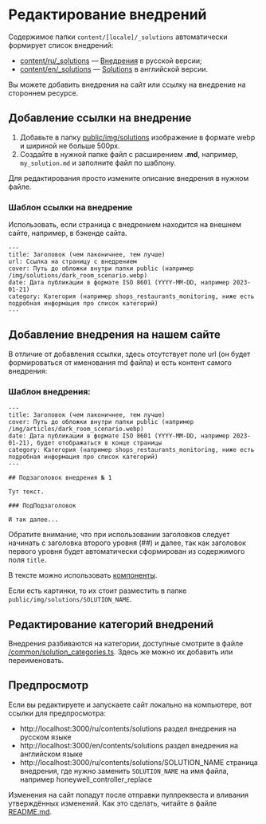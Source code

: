 # Редактирование внедрений 

Содержимое папки `content/[locale]/_solutions` автоматически формирует список внедрений:
* [content/ru/_solutions](/content/ru/_solutions) — [Внедрения](https://wirenboard.com/ru/contents/solutions/) в русской версии;
* [content/en/_solutions](/content/en/_solutions) — [Solutions](https://wirenboard.com/en/contents/solutions/) в английской версии.

Вы можете добавить внедрения на сайт или ссылку на внедрение на стороннем ресурсе.

## Добавление ссылки на внедрение

1. Добавьте в папку [public/img/solutions](/public/img/solutions) изображение в формате webp и шириной не больше 500px.
2. Создайте в нужной папке файл с расширением **.md**, например, `my_solution.md` и заполните файл по шаблону.

Для редактирования просто измените описание внедрения в нужном файле.

### Шаблон ссылки на внедрение
Использовать, если страница с внедрением находится на внешнем сайте, например, в бэкенде сайта.
```
---
title: Заголовок (чем лаконичнее, тем лучше)
url: Ссылка на страницу с внедрением
cover: Путь до обложки внутри папки public (например /img/solutions/dark_room_scenario.webp)
date: Дата публикации в формате ISO 8601 (YYYY-MM-DD, например 2023-01-21)
category: Категория (например shops_restaurants_monitoring, ниже есть подробная информация про список категорий)
---
```

## Добавление внедрения на нашем сайте

В отличие от добавления ссылки, здесь отсутствует поле url (он будет формироваться от именования md файла) и есть контент самого внедрения:

### Шаблон внедрения:
```
---
title: Заголовок (чем лаконичнее, тем лучше)
cover: Путь до обложки внутри папки public (например /img/articles/dark_room_scenario.webp)
date: Дата публикации в формате ISO 8601 (YYYY-MM-DD, например 2023-01-21), будет отображаться в конце страницы
category: Категория (например shops_restaurants_monitoring, ниже есть подробная информация про список категорий)
---

## Подзаголовок внедрения № 1

Тут текст.

### ПодПодзаголовок

И так далее...
```

Обратите внимание, что при использовании заголовков следует начинать с заголовка второго уровня (##) и далее,
так как заголовок первого уровня будет автоматически сформирован из содержимого поля `title`.

В тексте можно использовать [компоненты](./components.md).

Если есть картинки, то их стоит разместить в папке `public/img/solutions/SOLUTION_NAME`.

## Редактирование категорий внедрений

Внедрения разбиваются на категории, доступные смотрите в файле [/common/solution_categories.ts](/common/solution_categories.ts).
Здесь же можно их добавить или переименовать.

## Предпросмотр 
Если вы редактируете и запускаете сайт локально на компьютере, вот ссылки для предпросмотра:
* http://localhost:3000/ru/contents/solutions раздел внедрения на русском языке
* http://localhost:3000/en/contents/solutions раздел внедрения на английском языке
* http://localhost:3000/ru/contents/solutions/SOLUTION_NAME страница внедрения, где нужно заменить `SOLUTION_NAME` на имя файла, например honeywell_controller_replace 

Изменения на сайт попадут после отправки пуллреквеста и вливания утверждённых изменений. Как это сделать, читайте в файле [README.md](/README.md).
